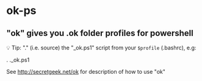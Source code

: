 ﻿# ok-ps

## "ok" gives you .ok folder profiles for powershell


💡 Tip: "." (i.e. source) the "_ok.ps1" script from your `$profile` (.bashrc), e.g:

 . .\_ok.ps1

See <http://secretgeek.net/ok> for description of how to use "ok"
